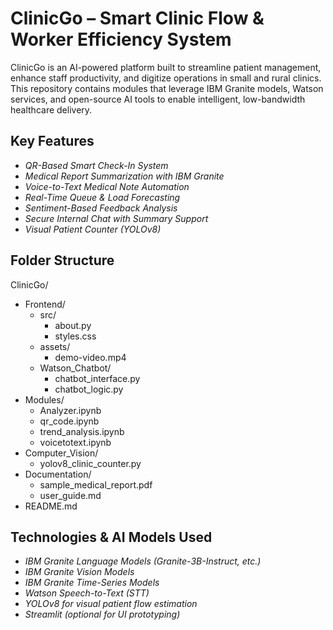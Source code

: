 # ClinicGo – Smart Clinic Flow & Worker Efficiency System

ClinicGo is an AI-powered platform built to streamline patient management, enhance staff productivity, and digitize operations in small and rural clinics. This repository contains modules that leverage IBM Granite models, Watson services, and open-source AI tools to enable intelligent, low-bandwidth healthcare delivery.

## Key Features

* *QR-Based Smart Check-In System*
* *Medical Report Summarization with IBM Granite*
* *Voice-to-Text Medical Note Automation*
* *Real-Time Queue & Load Forecasting*
* *Sentiment-Based Feedback Analysis*
* *Secure Internal Chat with Summary Support*
* *Visual Patient Counter (YOLOv8)*

## Folder Structure


ClinicGo/
- Frontend/
  - src/
    - about.py
    - styles.css
  - assets/
    - demo-video.mp4
  - Watson_Chatbot/
    - chatbot_interface.py
    - chatbot_logic.py
- Modules/
  - Analyzer.ipynb
  - qr_code.ipynb
  - trend_analysis.ipynb
  - voicetotext.ipynb
- Computer_Vision/
  - yolov8_clinic_counter.py
- Documentation/
  - sample_medical_report.pdf
  - user_guide.md
- README.md


## Technologies & AI Models Used

* *IBM Granite Language Models (Granite-3B-Instruct, etc.)*
* *IBM Granite Vision Models*
* *IBM Granite Time-Series Models*
* *Watson Speech-to-Text (STT)*
* *YOLOv8 for visual patient flow estimation*
* *Streamlit (optional for UI prototyping)*
